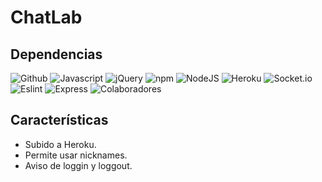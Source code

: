# ChatLab

## Dependencias

![Github](https://img.shields.io/badge/github-inc-008080.svg?colorA=008080)
![Javascript](https://img.shields.io/badge/javascript-ecmas6-green.svg)
![jQuery](https://img.shields.io/badge/jquery-v3.3.1-yellowgreen.svg)
![npm](https://img.shields.io/badge/npm-v5.5.1-yellow.svg)
![NodeJS](https://img.shields.io/badge/nodejs-v8.9.0-orange.svg)
![Heroku](https://img.shields.io/badge/heroku-v-red.svg)
![Socket.io](https://img.shields.io/badge/socketio-v2.0-ff69b4.svg)
![Eslint](https://img.shields.io/badge/eslint-v4.15.0-blue.svg)
![Express](https://img.shields.io/badge/express-v4.16.0-060e7a.svg)
![Colaboradores](https://img.shields.io/badge/contributors-2-380B61.svg)

## Características

- Subido a Heroku.
- Permite usar nicknames.
- Aviso de loggin y loggout.